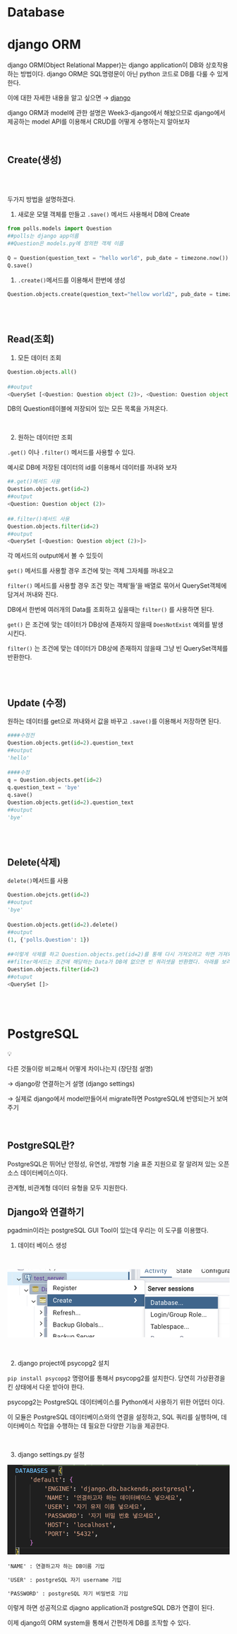 
# Database

# django ORM

django ORM(Object Relational Mapper)는 django application이 DB와 상호작용하는 방법이다. 
django ORM은 SQL명령문이 아닌 python 코드로 DB를 다룰 수 있게 한다. 

이에 대한 자세한 내용을 알고 싶으면 → [django](../week3/django/django%20basico.md)

django ORM과 model에 관한 설명은 Week3-django에서 해놨으므로 django에서 제공하는 model API를 이용해서 CRUD를 어떻게 수행하는지 알아보자 

<br/>

## Create(생성)

<br/><br/>


두가지 방법을 설명하겠다. 

1. 새로운 모델 객체를 만들고 `.save()` 메서드 사용해서 DB에 Create

```python
from polls.models import Question
##polls는 django app이름 
##Question은 models.py에 정의한 객체 이름

Q = Question(question_text = "hello world", pub_date = timezone.now())
Q.save()
```

1. `.create()`메서드를 이용해서 한번에 생성 

```python
Question.objects.create(question_text="hellow world2", pub_date = timezone.now())
```

<br/><br/>

## Read(조회)

1. 모든 데이터 조회

```python
Question.objects.all() 

##output
<QuerySet [<Question: Question object (2)>, <Question: Question object (4)>, <Question: Question object (5)>]>
```

DB의 Question테이블에 저장되어 있는 모든 목록을 가져온다.

<br/>

2. 원하는 데이터만 조회 

`.get()` 이나 `.filter()` 메서드를 사용할 수 있다. 

예시로 DB에 저장된 데이터의 id를 이용해서 데이터를 꺼내와 보자

```python
##.get()메서드 사용
Question.objects.get(id=2)
##output
<Question: Question object (2)>

##.filter()메서드 사용
Question.objects.filter(id=2)
##output
<QuerySet [<Question: Question object (2)>]>
```

각 메서드의 output에서 볼 수 있듯이 

`get()` 메서드를 사용할 경우 조건에 맞는 객체 그자체를 꺼내오고

`filter()` 메서드를 사용할 경우 조건 맞는 객체’들’을 배열로 묶어서 QuerySet객체에 담겨서 꺼내와 진다.

DB에서 한번에 여러개의 Data를 조회하고 싶을때는 `filter()` 를 사용하면 된다. 

`get()` 은 조건에 맞는 데이터가 DB상에 존재하지 않을때 `DoesNotExist` 예외를 발생 시킨다.

`filter()` 는 조건에 맞는 데이터가 DB상에 존재하지 않을때 그냥 빈 QuerySet객체를 반환한다. 

<br/><br/>

## Update (수정)

원하는 데이터를 get으로 꺼내와서 값을 바꾸고 `.save()`를 이용해서 저장하면 된다. 

```python
####수정전
Question.objects.get(id=2).question_text
##output
'hello' 

####수정
q = Question.objects.get(id=2)
q.question_text = 'bye'
q.save()
Question.objects.get(id=2).question_text
##output
'bye'
```

<br/><br/>

## Delete(삭제)

`delete()`메서드를 사용

```python
Question.obejcts.get(id=2)
##output 
'bye'

Question.objects.get(id=2).delete()
##output
(1, {'polls.Question': 1})

##이렇게 삭제를 하고 Question.objects.get(id=2)를 통해 다시 가져오려고 하면 가져와 지지 않는다.
##filter메서드는 조건에 해당하는 Data가 DB에 없으면 빈 쿼리셋을 반환했다. 아래를 보라.
Question.objects.filter(id=2)
##otuput
<QuerySet []>
```
<br/><br/>


# PostgreSQL

<aside>
💡

다른 것들이랑 비교해서 어떻게 차이나는지 (장단점 설명)

→ django랑 연결하는거 설명 (django settings) 

→ 실제로 django에서 model만들어서 migrate하면 PostgreSQL에 반영되는거 보여주기 

</aside>
<br/>

## PostgreSQL란?

PostgreSQL은 뛰어난 안정성, 유연성, 개방형 기술 표준 지원으로 잘 알려져 있는 오픈 소스 데이터베이스이다.

관계형, 비관계형 데이터 유형을 모두 지원한다.

## Django와 연결하기

pgadmin이라는 postgreSQL GUI Tool이 있는데 우리는 이 도구를 이용했다. 

1. 데이터 베이스 생성 


<br/>

![create postgreSQL database](./img_db/1.png)

<br/>

2. django project에 psycopg2 설치

`pip install psycopg2`  명령어를 통해서 psycopg2를 설치한다. 당연히 가상환경을 킨 상태에서 다운 받아야 한다. 

psycopg2는 PostgreSQL 데이터베이스를 Python에서 사용하기 위한 어댑터 이다.

이 모듈은 PostgreSQL 데이터베이스와의 연결을 설정하고, SQL 쿼리를 실행하며, 데이터베이스 작업을 수행하는 데 필요한 다양한 기능을 제공한다.

<br/>

3. django settings.py 설정

![setting django](./img_db/2.png)
    

`'NAME' : 연결하고자 하는 DB이름 기입`

`'USER' : postgreSQL 자기 username 기입` 

`'PASSWORD' : postgreSQL 자기 비밀번호 기입`

이렇게 하면 성공적으로 djagno application과 postgreSQL DB가 연결이 된다. 

이제 django의 ORM system을 통해서 간편하게 DB를 조작할 수 있다.

